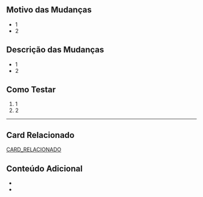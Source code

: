 <!-- O título deve ser nome da branch + titulo do card no Jira. Ex: 6-5-3_VC Adiciona determinado valor no mapa.html -->

## Motivo das Mudanças
<!-- Descreva de forma concisa do porque estas mudanças. Ex: Time de consultoria pediu para adicionar determinado dado no mapa.html-->
 - 1
 - 2

## Descrição das Mudanças
<!-- Descreva de forma concisa o que este PR faz. Ex: Adiciona função que insere determinado valor no mapa.html -->

 - 1
 - 2

## Como Testar
<!-- Liste os passos exatos para o revisor verificar a mudança. Seja específico.

Ex:

1. Abra o FLINPO
2. Rode uma instancia válida
3. Valide se o valor aparece no mapa.html

-->

1. 1
2. 2

***

## Card Relacionado
<!-- Link do card relacionado no JIRA -->
[CARD_RELACIONADO](https://inpo.atlassian.net/browse)


## Conteúdo Adicional
<!-- Imagens, links, etc... -->

 - 
 - 
